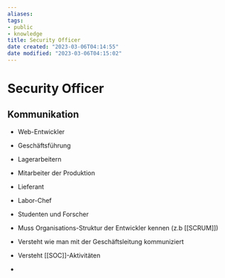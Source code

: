 ```yaml
---
aliases: 
tags: 
- public
- knowledge
title: Security Officer
date created: "2023-03-06T04:14:55"
date modified: "2023-03-06T04:15:02"
---
```


# Security Officer

## Kommunikation
- Web-Entwickler
- Geschäftsführung
- Lagerarbeitern
- Mitarbeiter der Produktion
- Lieferant
- Labor-Chef
- Studenten und Forscher

- Muss Organisations-Struktur der Entwickler kennen (z.b [[SCRUM]])
- Versteht wie man mit der Geschäftsleitung kommuniziert
- Versteht [[SOC]]-Aktivitäten
- 